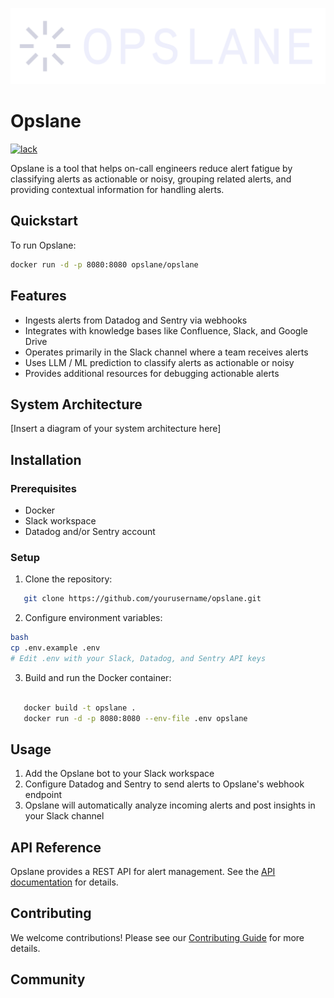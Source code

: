 
![opslane](backend/docs/opslane-transparent.png)

# Opslane

[![lack](https://dcbadge.vercel.app/api/server/opslane?style=flat&compact=true)](https://discord.gg/opslane)

Opslane is a tool that helps on-call engineers reduce alert fatigue by classifying alerts as actionable or noisy, grouping related alerts, and providing contextual information for handling alerts.

## Quickstart

To run Opslane:

```bash
docker run -d -p 8080:8080 opslane/opslane
```

## Features

- Ingests alerts from Datadog and Sentry via webhooks
- Integrates with knowledge bases like Confluence, Slack, and Google Drive
- Operates primarily in the Slack channel where a team receives alerts
- Uses LLM / ML prediction to classify alerts as actionable or noisy
- Provides additional resources for debugging actionable alerts

## System Architecture

[Insert a diagram of your system architecture here]

## Installation

### Prerequisites

- Docker
- Slack workspace
- Datadog and/or Sentry account

### Setup

1. Clone the repository:
```bash
   git clone https://github.com/yourusername/opslane.git
```

2. Configure environment variables:

```bash
bash
cp .env.example .env
# Edit .env with your Slack, Datadog, and Sentry API keys
```


3. Build and run the Docker container:

```bash

   docker build -t opslane .
   docker run -d -p 8080:8080 --env-file .env opslane

```


## Usage

1. Add the Opslane bot to your Slack workspace
2. Configure Datadog and Sentry to send alerts to Opslane's webhook endpoint
3. Opslane will automatically analyze incoming alerts and post insights in your Slack channel

## API Reference

Opslane provides a REST API for alert management. See the [API documentation](./docs/api.md) for details.

## Contributing

We welcome contributions! Please see our [Contributing Guide](CONTRIBUTING.md) for more details.

## Community

